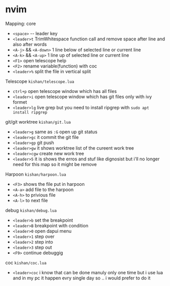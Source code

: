 # nvim

Mapping:
core
* `<space>` -- leader key
* `<leader>t` TrimWhitespace function call and remove space after line and also after words
* `<A-j>` && `<A-down>` 1 line below of selected line or current line
* `<A-k>` && `<A-up>` 1 line up of selected line or current line
* `<F1>` open telescope help
* `<F2>` rename variable(function) with coc
* `<leader>%` split the file in vertical split

Telescope `kishan/telescope.lua`
* `ctrl+p` open telescope window which has all files
* `<leader>i` open telescope window which has git files only with ivy formet
* `<leader>lg` live grep but you need to install ripgrep with  `sudo apt install ripgrep`

git/git worktree `kishan/git.lua`
* `<leader>g` same as `:G` open up git status
* `<leader>gc` it commit the git file
* `<leader>gp` git push
* `<leader>gw` it shows worktree list of the cureent work tree
* `<leader>cgw` create new work tree
* `<leader>5` it is shows the erros and stuf like dignosist but i'll no longer need for this map so it might be remove

Harpoon `kishan/harpoon.lua`
* `<F3>` shows the file put in harpoon
* `<A-a>` add file to the harpoon
* `<A-h>` to privious file
* `<A-l>` to next file

debug `kishan/debug.lua`
* `<leader>b` set the breakpoint
* `<leader>B` breakpoint with condition
* `<leader>0` open dapui menu
* `<leader>1` step over
* `<leader>2` step into
* `<leader>3` step out
* `<F9>` continue debuggig

coc `kishan/coc.lua`
* `<leader>coc` i know that can be done manuly only one time but i use lua and in my pc it happen evry single day so .. i would prefer to do it
